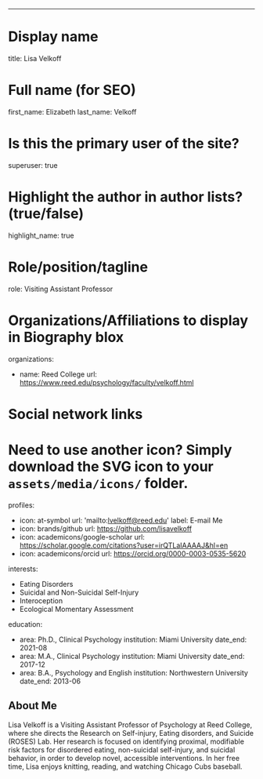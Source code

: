 ---
# Display name
title: Lisa Velkoff

# Full name (for SEO)
first_name: Elizabeth
last_name: Velkoff

# Is this the primary user of the site?
superuser: true

# Highlight the author in author lists? (true/false)
highlight_name: true

# Role/position/tagline
role: Visiting Assistant Professor

# Organizations/Affiliations to display in Biography blox
organizations:
  - name: Reed College
    url: https://www.reed.edu/psychology/faculty/velkoff.html

# Social network links
# Need to use another icon? Simply download the SVG icon to your `assets/media/icons/` folder.
profiles:
  - icon: at-symbol
    url: 'mailto:lvelkoff@reed.edu'
    label: E-mail Me
  - icon: brands/github
    url: https://github.com/lisavelkoff
  - icon: academicons/google-scholar
    url: https://scholar.google.com/citations?user=irQTLaIAAAAJ&hl=en
  - icon: academicons/orcid
    url: https://orcid.org/0000-0003-0535-5620

interests:
  - Eating Disorders
  - Suicidal and Non-Suicidal Self-Injury
  - Interoception
  - Ecological Momentary Assessment

education:
  - area: Ph.D., Clinical Psychology
    institution: Miami University
    date_end: 2021-08
  - area: M.A., Clinical Psychology
    institution: Miami University
    date_end: 2017-12
  - area: B.A., Psychology and English 
    institution: Northwestern University
    date_end: 2013-06


## About Me

Lisa Velkoff is a Visiting Assistant Professor of Psychology at Reed College, where she directs the Research on Self-injury, Eating disorders, and Suicide (ROSES) Lab. Her research is focused on identifying proximal, modifiable risk factors for disordered eating, non-suicidal self-injury, and suicidal behavior, in order to develop novel, accessible interventions. In her free time, Lisa enjoys knitting, reading, and watching Chicago Cubs baseball.
